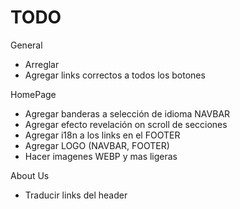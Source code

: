 # TODO 

General
* Arreglar 
* Agregar links correctos a todos los botones


HomePage
* Agregar banderas a selección de idioma NAVBAR
* Agregar efecto revelación on scroll de secciones
* Agregar i18n a los links en el FOOTER
* Agregar LOGO (NAVBAR, FOOTER)
* Hacer imagenes WEBP y mas ligeras

About Us
* Traducir links del header

